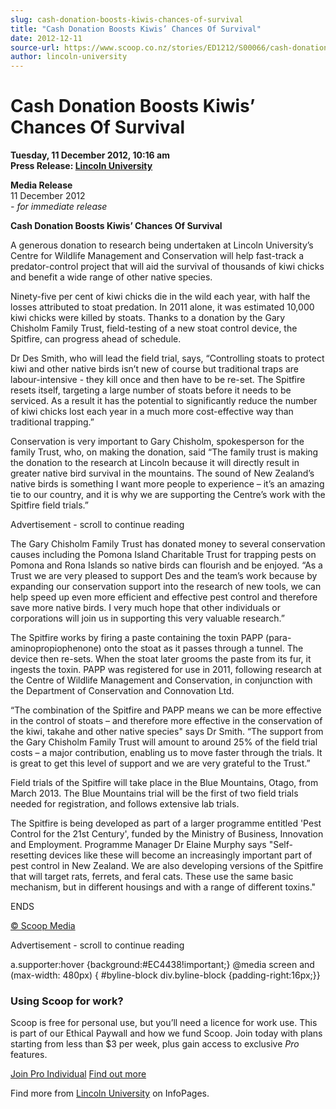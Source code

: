 ```yaml
---
slug: cash-donation-boosts-kiwis-chances-of-survival
title: "Cash Donation Boosts Kiwis’ Chances Of Survival"
date: 2012-12-11
source-url: https://www.scoop.co.nz/stories/ED1212/S00066/cash-donation-boosts-kiwis-chances-of-survival.htm
author: lincoln-university
---
```

Cash Donation Boosts Kiwis’ Chances Of Survival
===============================================

**Tuesday, 11 December 2012, 10:16 am**  
**Press Release: [Lincoln University](https://info.scoop.co.nz/Lincoln_University)**

**Media Release**  
11 December 2012  
_\- for immediate release_

**Cash Donation Boosts Kiwis’ Chances Of Survival**

A generous donation to research being undertaken at Lincoln University’s Centre for Wildlife Management and Conservation will help fast-track a predator-control project that will aid the survival of thousands of kiwi chicks and benefit a wide range of other native species.

Ninety-five per cent of kiwi chicks die in the wild each year, with half the losses attributed to stoat predation. In 2011 alone, it was estimated 10,000 kiwi chicks were killed by stoats. Thanks to a donation by the Gary Chisholm Family Trust, field-testing of a new stoat control device, the Spitfire, can progress ahead of schedule.

Dr Des Smith, who will lead the field trial, says, “Controlling stoats to protect kiwi and other native birds isn’t new of course but traditional traps are labour-intensive - they kill once and then have to be re-set. The Spitfire resets itself, targeting a large number of stoats before it needs to be serviced. As a result it has the potential to significantly reduce the number of kiwi chicks lost each year in a much more cost-effective way than traditional trapping.”

Conservation is very important to Gary Chisholm, spokesperson for the family Trust, who, on making the donation, said “The family trust is making the donation to the research at Lincoln because it will directly result in greater native bird survival in the mountains. The sound of New Zealand’s native birds is something I want more people to experience – it’s an amazing tie to our country, and it is why we are supporting the Centre’s work with the Spitfire field trials.”

Advertisement - scroll to continue reading





The Gary Chisholm Family Trust has donated money to several conservation causes including the Pomona Island Charitable Trust for trapping pests on Pomona and Rona Islands so native birds can flourish and be enjoyed. “As a Trust we are very pleased to support Des and the team’s work because by expanding our conservation support into the research of new tools, we can help speed up even more efficient and effective pest control and therefore save more native birds. I very much hope that other individuals or corporations will join us in supporting this very valuable research.”

The Spitfire works by firing a paste containing the toxin PAPP (para-aminopropiophenone) onto the stoat as it passes through a tunnel. The device then re-sets. When the stoat later grooms the paste from its fur, it ingests the toxin. PAPP was registered for use in 2011, following research at the Centre of Wildlife Management and Conservation, in conjunction with the Department of Conservation and Connovation Ltd.

“The combination of the Spitfire and PAPP means we can be more effective in the control of stoats – and therefore more effective in the conservation of the kiwi, takahe and other native species" says Dr Smith. “The support from the Gary Chisholm Family Trust will amount to around 25% of the field trial costs – a major contribution, enabling us to move faster through the trials. It is great to get this level of support and we are very grateful to the Trust.”

Field trials of the Spitfire will take place in the Blue Mountains, Otago, from March 2013. The Blue Mountains trial will be the first of two field trials needed for registration, and follows extensive lab trials.

The Spitfire is being developed as part of a larger programme entitled 'Pest Control for the 21st Century', funded by the Ministry of Business, Innovation and Employment. Programme Manager Dr Elaine Murphy says "Self-resetting devices like these will become an increasingly important part of pest control in New Zealand. We are also developing versions of the Spitfire that will target rats, ferrets, and feral cats. These use the same basic mechanism, but in different housings and with a range of different toxins."

ENDS

[© Scoop Media](http://www.scoop.co.nz/about/terms.html)  

Advertisement - scroll to continue reading



a.supporter:hover {background:#EC4438!important;} @media screen and (max-width: 480px) { #byline-block div.byline-block {padding-right:16px;}}

### Using Scoop for work?

Scoop is free for personal use, but you’ll need a licence for work use. This is part of our Ethical Paywall and how we fund Scoop. Join today with plans starting from less than $3 per week, plus gain access to exclusive _Pro_ features.  
  
[Join Pro Individual](https://pro.scoop.co.nz/Individual/?from=ProIn24) [Find out more](https://pro.scoop.co.nz/using-scoop-for-work/?from=ProIn24)

Find more from [Lincoln University](https://info.scoop.co.nz/Lincoln_University) on InfoPages.